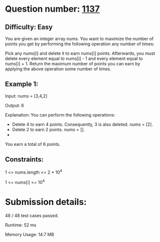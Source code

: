 # Question number: [1137](https://leetcode.com/problems/n-th-tribonacci-number/)

## Difficulty: Easy
You are given an integer array nums. You want to maximize the number of points you get by performing the following operation any number of times:

Pick any nums[i] and delete it to earn nums[i] points. Afterwards, you must delete every element equal to nums[i] - 1 and every element equal to nums[i] + 1.
Return the maximum number of points you can earn by applying the above operation some number of times.


## Example 1:
Input: nums = [3,4,2]

Output: 6

Explanation: You can perform the following operations:
- Delete 4 to earn 4 points. Consequently, 3 is also deleted. nums = [2].
- Delete 2 to earn 2 points. nums = [].
- 
You earn a total of 6 points.

## Constraints:
1 <= nums.length <= 2 * 10<sup>4</sup>

1 <= nums[i] <= 10<sup>4</sup>

# Submission details:

48 / 48 test cases passed.

Runtime: 52 ms

Memory Usage: 14.7 MB
